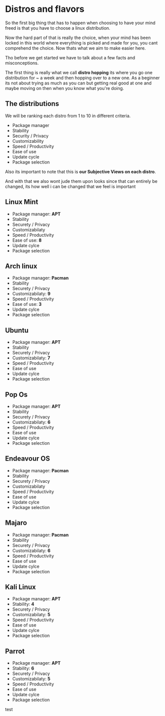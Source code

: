 # Distros and flavors

So the first big thing that has to happen when choosing to have your mind freed is that you have to choose a linux distribution.

Now the hard part of that is really the choice, when your mind has been locked in this world where everything is picked and made for you, you cant comprehend the choice. Now thats what we aim to make easier here.

Tho before we get started we have to talk about a few facts and misconceptions.

The first thing is really what we call **distro hopping** its where you go one distribution for ~ a week and then hopping over to a new one. As a beginner its not about trying as much as you can but getting real good at one and maybe moving on then when you know what you're doing.

## The distributions

We will be ranking each distro from 1 to 10 in different criteria.

- Package manager
- Stability
- Security / Privacy
- Customizability
- Speed / Productivity
- Ease of use
- Update cycle
- Package selection

Also its important to note that this is **our Subjective Views on each distro**.

And with that we also wont jude them upon looks since that can entirely be changed, its how well i can be changed that we feel is important


## Linux Mint  
- Package manager: **APT**
- Stability
- Securety / Privacy
- Customizabilaty
- Speed / Productivity
- Ease of use: **8**
- Update cylce
- Package selection

## Arch linux  
- Package manager: **Pacman**
- Stability
- Securety / Privacy
- Customizabilaty: **9**
- Speed / Productivity
- Ease of use: **3**
- Update cylce
- Package selection

## Ubuntu
- Package manager: **APT**
- Stability
- Securety / Privacy
- Customizabilaty: **7**
- Speed / Productivity
- Ease of use
- Update cylce
- Package selection

## Pop Os
- Package manager: **APT**
- Stability
- Securety / Privacy
- Customizabilaty: **6**
- Speed / Productivity
- Ease of use
- Update cylce
- Package selection

## Endeavour OS
- Package manager: **Pacman**
- Stability
- Securety / Privacy
- Customizabilaty
- Speed / Productivity
- Ease of use
- Update cylce
- Package selection

## Majaro
- Package manager: **Pacman**
- Stability
- Securety / Privacy
- Customizabilaty: **6**
- Speed / Productivity
- Ease of use
- Update cylce
- Package selection

## Kali Linux 
- Package manager: **APT**
- Stability: **4**
- Securety / Privacy
- Customizabilaty: **5**
- Speed / Productivity
- Ease of use
- Update cylce
- Package selection

## Parrot
- Package manager: **APT**
- Stability: **6**
- Securety / Privacy
- Customizabilaty: **5**
- Speed / Productivity
- Ease of use
- Update cylce
- Package selection


test
